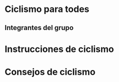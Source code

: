# Ciclismo para todes

## Integrantes del grupo

# Instrucciones de ciclismo

# Consejos de ciclismo